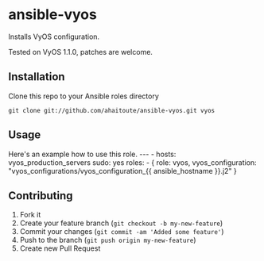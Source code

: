 ansible-vyos
=============

Installs VyOS configuration.

Tested on VyOS 1.1.0, patches are welcome.

## Installation

Clone this repo to your Ansible roles directory

    git clone git://github.com/ahaitoute/ansible-vyos.git vyos

## Usage

Here's an example how to use this role.
    ---
    - hosts: vyos_production_servers
    sudo: yes
    roles:
      - { role: vyos,
          vyos_configuration: "vyos_configurations/vyos_configuration_{{ ansible_hostname }}.j2"
        }

## Contributing

1. Fork it
2. Create your feature branch (`git checkout -b my-new-feature`)
3. Commit your changes (`git commit -am 'Added some feature'`)
4. Push to the branch (`git push origin my-new-feature`)
5. Create new Pull Request
